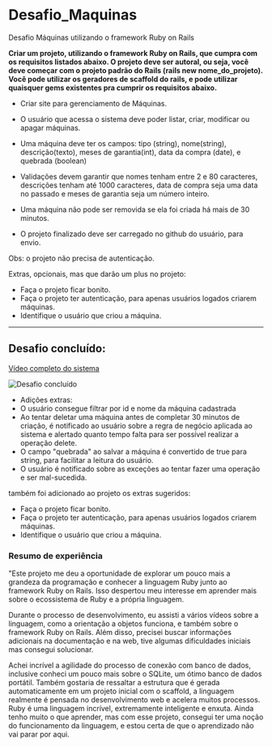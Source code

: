 # Desafio_Maquinas
Desafio Máquinas utilizando o framework Ruby on Rails

**Criar um projeto, utilizando o framework Ruby on Rails, que cumpra com os requisitos listados abaixo. O projeto deve ser autoral, ou seja, você deve começar com o projeto padrão do Rails (rails new nome_do_projeto). Você pode utilizar os geradores de scaffold do rails, e pode utilizar quaisquer gems existentes pra cumprir os requisitos abaixo.**

- Criar site para gerenciamento de Máquinas.

- O usuário que acessa o sistema deve poder listar, criar, modificar ou apagar máquinas.

- Uma máquina deve ter os campos: tipo (string), nome(string), descrição(texto), meses de garantia(int), data da compra (date), e quebrada (boolean)

- Validações devem garantir que nomes tenham entre 2 e 80 caracteres, descrições tenham até 1000 caracteres, data de compra seja uma data no passado e meses de garantia seja um número inteiro.

- Uma máquina não pode ser removida se ela foi criada há mais de 30 minutos.

- O projeto finalizado deve ser carregado no github do usuário, para envio.

Obs: o projeto não precisa de autenticação.

Extras, opcionais, mas que darão um plus no projeto:

- Faça o projeto ficar bonito.
- Faça o projeto ter autenticação, para apenas usuários logados criarem máquinas.
- Identifique o usuário que criou a máquina.
---------------------------------------------------------------------------------------------------------------------------

## Desafio concluído:
[Vídeo completo do sistema](https://www.awesomescreenshot.com/video/24726128)

<img src="DesafioMaquinas.gif" alt="Desafio concluído"></img>

- Adições extras:
- O usuário consegue filtrar por id e nome da máquina cadastrada
- Ao tentar deletar uma máquina antes de completar 30 minutos de criação, é notificado ao usuário sobre a regra de negócio aplicada ao sistema e alertado quanto tempo falta para ser possível realizar a operação delete.
- O campo "quebrada" ao salvar a máquina é convertido de true para string, para facilitar a leitura do usuário.
- O usuário é notificado sobre as exceções ao tentar fazer uma operação e ser mal-sucedida.


também foi adicionado ao projeto os extras sugeridos:
- Faça o projeto ficar bonito.
- Faça o projeto ter autenticação, para apenas usuários logados criarem máquinas.
- Identifique o usuário que criou a máquina.

### Resumo de experiência

"Este projeto me deu a oportunidade de explorar um pouco mais a grandeza da programação e conhecer a linguagem Ruby junto ao framework Ruby on Rails. Isso despertou meu interesse em aprender mais sobre o ecossistema de Ruby e a própria linguagem.

Durante o processo de desenvolvimento, eu assisti a vários vídeos sobre a linguagem, como a orientação a objetos funciona, e também sobre o framework Ruby on Rails. Além disso, precisei buscar informações adicionais na documentação e na web, tive algumas dificuldades iniciais mas consegui solucionar.

Achei incrível a agilidade do processo de conexão com banco de dados, inclusive conheci um pouco mais sobre o SQLite, um ótimo banco de dados portátil. Também gostaria de ressaltar a estrutura que é gerada automaticamente em um projeto inicial com o scaffold, a linguagem realmente é pensada no desenvolvimento web e acelera muitos processos. Ruby é uma linguagem incrível, extremamente inteligente e enxuta. Ainda tenho muito o que aprender, mas com esse projeto, consegui ter uma noção do funcionamento da linguagem, e estou certa de que o aprendizado não vai parar por aqui.

